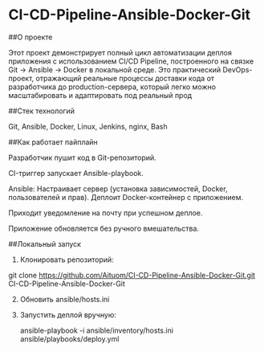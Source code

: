 # CI-CD-Pipeline-Ansible-Docker-Git
##О проекте

Этот проект демонстрирует полный цикл автоматизации деплоя приложения с использованием CI/CD Pipeline, построенного на связке Git → Ansible → Docker в локальной среде.
Это практический DevOps-проект, отражающий реальные процессы доставки кода от разработчика до production-сервера, который легко можно масштабировать и адаптировать под реальный прод

##Стек технологий

Git, Ansible, Docker, Linux, Jenkins, nginx, Bash

##Как работает пайплайн

Разработчик пушит код в Git-репозиторий.

  CI-триггер запускает Ansible-playbook.

  Ansible:
    Настраивает сервер (установка зависимостей, Docker, пользователей и прав).
    Деплоит Docker-контейнер с приложением.

  Приходит уведомление на почту при успешном деплое.

Приложение обновляется без ручного вмешательства.

##Локальный запуск

1. Клонировать репозиторий:

git clone https://github.com/Aituom/CI-CD-Pipeline-Ansible-Docker-Git.git
CI-CD-Pipeline-Ansible-Docker-Git

2. Обновить ansible/hosts.ini

3. Запустить деплой вручную:

    ansible-playbook -i ansible/inventory/hosts.ini ansible/playbooks/deploy.yml
